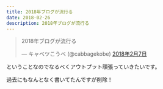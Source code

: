 ```yaml
---
title: 2018年ブログが流行る
date: 2018-02-26
description: 2018年ブログが流行る
---
```


<blockquote className="twitter-tweet" data-lang="ja"><p lang="ja" dir="ltr">2018年ブログが流行る</p>&mdash; キャベツこうべ (@cabbagekobe) <a href="https://twitter.com/cabbagekobe/status/961126756630581249?ref_src=twsrc%5Etfw">2018年2月7日</a></blockquote>

ということなのでなるべくアウトプット頑張っていきたいです。

過去にもなんとなく書いてたんですが削除！
